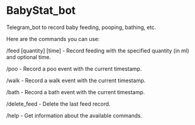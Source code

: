 # BabyStat_bot
Telegram_bot to record baby feeding, pooping, bathing, etc.

Here are the commands you can use:

/feed [quantity] [time] - Record feeding with the specified quantity (in ml) and optional time.

/poo - Record a poo event with the current timestamp.

/walk - Record a walk event with the current timestamp.

/bath - Record a bath event with the current timestamp.

/delete_feed - Delete the last feed record.

/help - Get information about the available commands.

